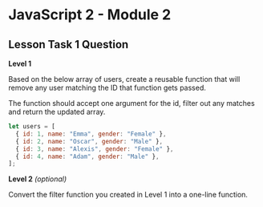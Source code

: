 # JavaScript 2 - Module 2

## Lesson Task 1 Question

**Level 1**

Based on the below array of users, create a reusable function that will remove any user matching the ID that function gets passed.

The function should accept one argument for the id, filter out any matches and return the updated array.

```js
let users = [
  { id: 1, name: "Emma", gender: "Female" },
  { id: 2, name: "Oscar", gender: "Male" },
  { id: 3, name: "Alexis", gender: "Female" },
  { id: 4, name: "Adam", gender: "Male" },
];
```

**Level 2** _(optional)_

Convert the filter function you created in Level 1 into a one-line function.
